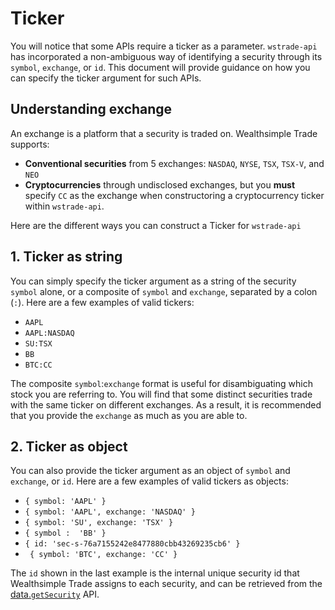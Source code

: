 # Ticker

You will notice that some APIs require a ticker as a parameter. `wstrade-api` has incorporated a non-ambiguous way of identifying a security through its `symbol`, `exchange`, or `id`. This document will provide guidance on how you can specify the ticker argument for such APIs.

## Understanding exchange

An exchange is a platform that a security is traded on.  Wealthsimple Trade supports:
* **Conventional securities** from 5 exchanges: `NASDAQ`, `NYSE`, `TSX`, `TSX-V`, and `NEO`
* **Cryptocurrencies** through undisclosed exchanges, but you **must** specify `CC` as the exchange when constructoring a cryptocurrency ticker within `wstrade-api`.

Here are the different ways you can construct a Ticker for `wstrade-api`

## 1. Ticker as string

You can simply specify the ticker argument as a string of the security `symbol` alone, or a composite of `symbol` and `exchange`, separated by a colon (`:`). Here are a few examples of valid tickers:
* `AAPL`
* `AAPL:NASDAQ`
* `SU:TSX`
* `BB`
* `BTC:CC`

The composite `symbol`:`exchange` format is useful for disambiguating which stock you are referring to. You will find that some distinct securities trade with the same ticker on different exchanges. As a result, it is recommended that you provide the `exchange` as much as you are able to.

## 2. Ticker as object

You can also provide the ticker argument as an object of `symbol` and `exchange`, or `id`. Here are a few examples of valid tickers as objects:
* `{ symbol: 'AAPL' }`
* `{ symbol: 'AAPL', exchange: 'NASDAQ' }`
*  `{ symbol: 'SU', exchange: 'TSX' }`
*  `{ symbol :  'BB' }`
*  `{ id: 'sec-s-76a7155242e8477880cbb43269235cb6' }`
* ` { symbol: 'BTC', exchange: 'CC' }`

The `id` shown in the last example is the internal unique security id that Wealthsimple Trade assigns to each security, and can be retrieved from the [data.`getSecurity`](/docs/data/README.md#data-getSecurity) API.
